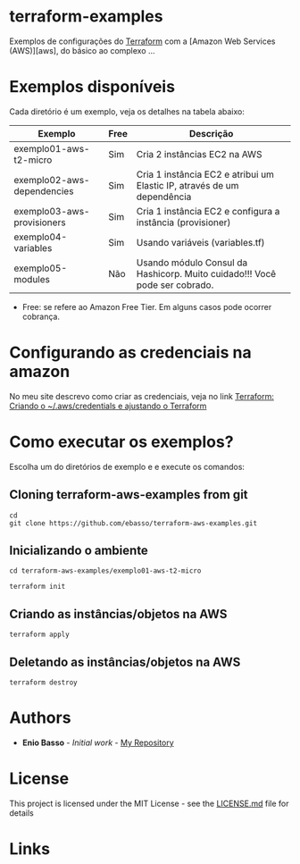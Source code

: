 # terraform-examples

Exemplos de configurações do [Terraform][tf] com a [Amazon Web Services (AWS)][aws], do básico ao complexo ...



# Exemplos disponíveis

Cada diretório é um exemplo, veja os detalhes na tabela abaixo:

| Exemplo                       | Free | Descrição  |
|-------------------------------|------|--------------------------------------------------------------------------|
| exemplo01-aws-t2-micro        | Sim  | Cria 2 instâncias EC2 na AWS |
| exemplo02-aws-dependencies    | Sim  | Cria 1 instância EC2 e atribui um Elastic IP, através de um dependência  |
| exemplo03-aws-provisioners    | Sim  | Cria 1 instância EC2 e configura a instância (provisioner)  |
| exemplo04-variables           | Sim  | Usando variáveis (variables.tf)  |
| exemplo05-modules             | Não  | Usando módulo Consul da Hashicorp. Muito cuidado!!! Você pode ser cobrado.  |

* Free: se refere ao Amazon Free Tier. Em alguns casos pode ocorrer cobrança.

# Configurando as credenciais na amazon

No meu site descrevo como criar as credenciais, veja no link [Terraform: Criando o ~/.aws/credentials e ajustando o Terraform](http://ebasso.net/wiki/index.php?title=Terraform:_Criando_o_aws_credentials_e_ajustando_o_Terraform&action=edit&redlink=1)




# Como executar os exemplos?

Escolha um do diretórios de exemplo e e execute os comandos:


## Cloning terraform-aws-examples from git

```
cd
git clone https://github.com/ebasso/terraform-aws-examples.git
```

## Inicializando o ambiente

```
cd terraform-aws-examples/exemplo01-aws-t2-micro

terraform init
```

## Criando as instâncias/objetos na AWS

```
terraform apply
```

## Deletando as instâncias/objetos na AWS

```
terraform destroy
```



# Authors

* **Enio Basso** - *Initial work* - [My Repository](https://github.com/ebasso)


# License

This project is licensed under the MIT License - see the [LICENSE.md](LICENSE.md) file for details

# Links

[tf]: http://terraform.io
[az]: https://aws.amazon.com